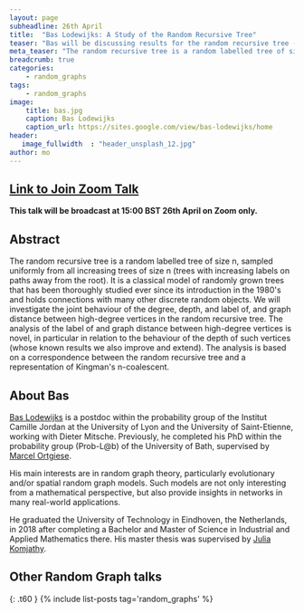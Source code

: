 ```yaml
---
layout: page
subheadline: 26th April 
title:  "Bas Lodewijks: A Study of the Random Recursive Tree"
teaser: "Bas will be discussing results for the random recursive tree - a random labelled tree of size n, sampled uniformly from all increasing trees of size n. "
meta_teaser: "The random recursive tree is a random labelled tree of size n, sampled uniformly from all increasing trees of size n (trees with increasing labels on paths away from the root). It is a classical model of randomly grown trees that has been thoroughly studied ever since its introduction in the 1980's and holds connections with many other discrete random objects. "
breadcrumb: true
categories:
    - random_graphs
tags:
    - random_graphs
image:
    title: bas.jpg
    caption: Bas Lodewijks
    caption_url: https://sites.google.com/view/bas-lodewijks/home
header:
   image_fullwidth  : "header_unsplash_12.jpg"
author: mo
---
```

## [Link to Join Zoom Talk](https://bath-ac-uk.zoom.us/j/92521129299?pwd=WFV1YnhuOEY5Q3lFaHRIM3RjUkcyUT09)

**This talk will be broadcast at 15:00 BST 26th April on Zoom only.**

## Abstract

The random recursive tree is a random labelled tree of size n, sampled uniformly from all increasing trees of size n (trees with increasing labels on paths away from the root). It is a classical model of randomly grown trees that has been thoroughly studied ever since its introduction in the 1980's and holds connections with many other discrete random objects. 
We will investigate the joint behaviour of the degree, depth, and label of, and graph distance between high-degree vertices in the random recursive tree. The analysis of the label of and graph distance between high-degree vertices is novel, in particular in relation to the behaviour of the depth of such vertices (whose known results we also improve and extend). The analysis is based on a correspondence between the random recursive tree and a representation of Kingman's n-coalescent.

## About Bas

[Bas Lodewijks](https://sites.google.com/view/bas-lodewijks/home) is a postdoc within the probability group of the Institut Camille Jordan at the University of Lyon and the University of Saint-Etienne, working with Dieter Mitsche. Previously, he completed his PhD within the probability group (Prob-L@b) of the University of Bath, supervised by [Marcel Ortgiese](https://people.bath.ac.uk/ma2mo/). 

His main interests are in random graph theory, particularly evolutionary and/or spatial random graph models.  Such models are not only interesting from a mathematical perspective, but also provide insights in networks in many real-world applications. 

He graduated the University of Technology in Eindhoven, the Netherlands, in 2018 after completing a Bachelor and Master of Science in Industrial and Applied Mathematics there. His master thesis was supervised by [Julia Komjathy](https://fa.ewi.tudelft.nl/~komjathy/).




## Other Random Graph talks
{: .t60 }
{% include list-posts tag='random_graphs' %}

